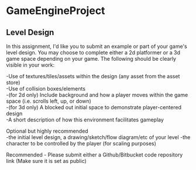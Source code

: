 # GameEngineProject
## Level Design
In this assignment, I'd like you to submit an example or part of your game's level design. You may choose to complete either a 2d platformer or a 3d game space depending on your game. The following should be clearly visible in your work: 

-Use of textures/tiles/assets within the design (any asset from the asset store)  
-Use of collision boxes/elements  
-(for 2d only) Include background and how a player moves within the game space (i.e. scrolls left, up, or down)  
-(for 3d only) A blocked out initial space to demonstrate player-centered design  
-A short description of how this environment facilitates gameplay  

Optional but highly recommended  
-the initial level design, a drawing/sketch/flow diagram/etc of your level
-the character to be controlled by the player (for scaling purposes)

Recommended - Please submit either a Github/Bitbucket code repository link (Make sure it is set as public)
